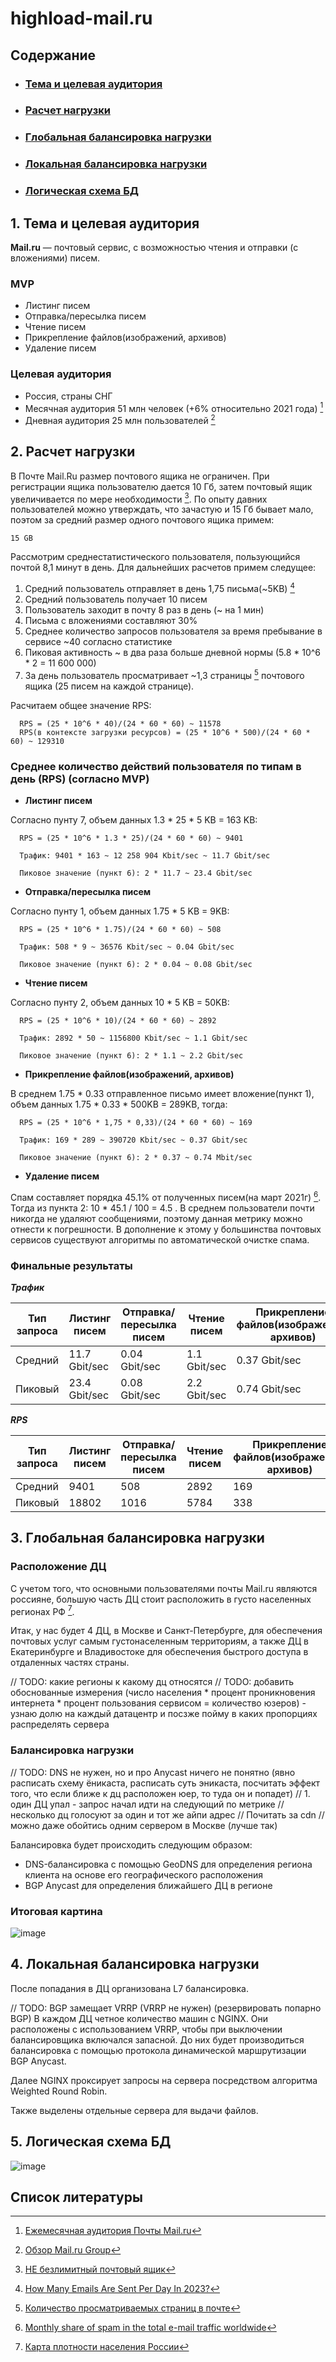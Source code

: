 # highload-mail.ru

## Содержание

* ### [Тема и целевая аудитория](#1)
* ### [Расчет нагрузки](#2)
* ### [Глобальная балансировка нагрузки](#3)
* ### [Локальная балансировка нагрузки](#4)
* ### [Логическая схема БД](#5)

## 1. Тема и целевая аудитория <a name="1"></a>

**Mail.ru** — почтовый сервис, с возможностью чтения и отправки (с вложениями) писем.

### MVP

- Листинг писем
- Отправка/пересылка писем
- Чтение писем
- Прикрепление файлов(изображений, архивов)
- Удаление писем

### Целевая аудитория

- Россия, страны СНГ
- Месячная аудитория 51 млн человек (+6% относительно 2021 года) [^1]
- Дневная аудитория 25 млн пользователей [^2]

## 2. Расчет нагрузки <a name="2"></a>

В Почте Mail.Ru размер почтового ящика не ограничен. При регистрации ящика пользователю дается 10 Гб, затем почтовый ящик увеличивается по мере необходимости [^3]. По опыту давних пользователей можно утверждать, что зачастую и 15 Гб бывает мало, поэтом за средний размер одного почтового ящика примем:

    15 GB

Рассмотрим среднестатистического пользователя, пользующийся почтой 8,1 минут в день. 
Для дальнейших расчетов примем следущее:
1) Средний пользователь отправляет в день 1,75 письма(~5KB) [^4]
2) Средний пользователь получает 10 писем  
3) Пользователь заходит в почту 8 раз в день (~ на 1 мин)   
4) Письма с вложениями составляют 30%
5) Среднее количество запросов пользователя за время пребывание в сервисе ~40 согласно статистике
6) Пиковая активность ~ в два раза больше дневной нормы (5.8 * 10^6 * 2 = 11 600 000)
7) За день пользователь просматривает ~1,3 страницы [^7] почтового ящика (25 писем на каждой странице).

Расчитаем общее значение RPS:

      RPS = (25 * 10^6 * 40)/(24 * 60 * 60) ~ 11578
      RPS(в контексте загрузки ресурсов) = (25 * 10^6 * 500)/(24 * 60 * 60) ~ 129310

### Среднее количество действий пользователя по типам в день (RPS) (согласно MVP)

- <b>Листинг писем</b>

Согласно пунту 7, объем данных 1.3 * 25 * 5 KB = 163 KB:

      RPS = (25 * 10^6 * 1.3 * 25)/(24 * 60 * 60) ~ 9401

      Трафик: 9401 * 163 ~ 12 258 904 Kbit/sec ~ 11.7 Gbit/sec

      Пиковое значение (пункт 6): 2 * 11.7 ~ 23.4 Gbit/sec

- <b>Отправка/пересылка писем</b>

Согласно пунту 1, объем данных 1.75 * 5 KB = 9KB:

      RPS = (25 * 10^6 * 1.75)/(24 * 60 * 60) ~ 508

      Трафик: 508 * 9 ~ 36576 Kbit/sec ~ 0.04 Gbit/sec

      Пиковое значение (пункт 6): 2 * 0.04 ~ 0.08 Gbit/sec

- <b>Чтение писем</b>

Согласно пунту 2, объем данных 10 * 5 KB = 50KB:

      RPS = (25 * 10^6 * 10)/(24 * 60 * 60) ~ 2892

      Трафик: 2892 * 50 ~ 1156800 Kbit/sec ~ 1.1 Gbit/sec

      Пиковое значение (пункт 6): 2 * 1.1 ~ 2.2 Gbit/sec

- <b>Прикрепление файлов(изображений, архивов)</b>

В среднем 1.75 * 0.33 отправленное письмо имеет вложение(пункт 1), объем данных 1.75 * 0.33 * 500KB = 289KB, тогда:

      RPS = (25 * 10^6 * 1,75 * 0,33)/(24 * 60 * 60) ~ 169

      Трафик: 169 * 289 ~ 390720 Kbit/sec ~ 0.37 Gbit/sec

      Пиковое значение (пункт 6): 2 * 0.37 ~ 0.74 Mbit/sec

- <b>Удаление писем</b>

Спам составляет порядка 45.1% от 
полученных писем(на март 2021г) [^5]. Тогда из пункта 2: 10 * 45.1 / 100 = 4.5 . В среднем пользователи почти никогда не удаляют сообщениями, поэтому данная метрику можно отнести к погрешности. В дополнение к этому у большинства почтовых сервисов существуют алгоритмы 
по автоматической очистке спама.

### Финальные результаты

***Трафик***

| Тип запроса | Листинг писем | Отправка/пересылка писем | Чтение писем | Прикрепление файлов(изображений, архивов) | Средний|
|--|--|--|--|--|--|
| Cредний | 11.7 Gbit/sec | 0.04 Gbit/sec | 1.1 Gbit/sec | 0.37 Gbit/sec | 3.5 Gbit/sec |
| Пиковый | 23.4 Gbit/sec | 0.08 Gbit/sec | 2.2 Gbit/sec | 0.74 Gbit/sec | 7 Gbit/sec |

***RPS***

| Тип запроса | Листинг писем | Отправка/пересылка писем | Чтение писем | Прикрепление файлов(изображений, архивов) | Средний|
|--|--|--|--|--|--|
| Cредний | 9401 | 508 | 2892 | 169 | 3243 |
| Пиковый | 18802 | 1016 | 5784 | 338 | 6486 |

## 3. Глобальная балансировка нагрузки <a name="3"></a>

### Расположение ДЦ

С учетом того, что основными пользователями почты Mail.ru являются россияне, большую часть ДЦ стоит расположить в густо населенных регионах РФ [^6]. 

Итак, у нас будет 4 ДЦ, в Москве и Санкт-Петербурге, для обеспечения почтовых услуг самым густонаселенным территориям, а также ДЦ в Екатеринбурге и Владивостоке для обеспечения быстрого доступа в отдаленных частях страны.

// TODO: какие регионы к какому дц относятся
// TODO: добавить обоснованные измерения (число населения * процент проникновения интернета * процент пользования сервисом = количество юзеров) - узнаю долю на каждый датацентр и посзже пойму в каких пропорциях распределять сервера

### Балансировка нагрузки

// TODO: DNS не нужен, но и про Anycast ничего не понятно (явно расписать схему ёникаста, расписать суть эникаста, посчитать эффект того, что если ближе к дц расположен юер, то туда он и попадет)
// 1. один ДЦ упал - запрос начал идти на следующий по метрике
// несколько дц голосуют за один и тот же айпи адрес
// Почитать за cdn
// можно даже обойтись одним сервером в Москве (лучше так)

Балансировка будет происходить следующим образом:

- DNS-балансировка с помощью GeoDNS для определения региона клиента на основе его географического расположения
- BGP Anycast для определения ближайшего ДЦ в регионе

### Итоговая картина
![image](map.png)

## 4. Локальная балансировка нагрузки <a name="4"></a>

После попадания в ДЦ организована L7 балансировка.

// TODO: BGP замещает VRRP (VRRP не нужен) (резервировать попарно BGP)
В каждом ДЦ четное количество машин с NGINX. Они расположены с использованием VRRP, чтобы при выключении балансировщика включался запасной. До них будет производиться балансировка с помощью протокола динамической маршрутизации BGP Anycast.

Далее NGINX проксирует запросы на сервера посредством алгоритма Weighted Round Robin.

Также выделены отдельные сервера для выдачи файлов.

## 5. Логическая схема БД <a name="5"></a>
![image](er.png)

## Список литературы
[^1]: [Ежемесячная аудитория Почты Mail.ru](https://vk.company/ru/press/releases/11388/)
[^2]: [Обзор Mail.ru Group](https://journal.tinkoff.ru/news/review-mail-ru-group/)
[^3]: [НЕ безлимитный почтовый ящик](https://habr.com/ru/articles/272661/)
[^4]: [How Many Emails Are Sent Per Day In 2023?](https://prosperitymedia.com.au/how-many-emails-are-sent-per-day-in-2021/#:~:text=The%20are%20approximately%205.59%20billion,person%20has%201.75%20email%20accounts)
[^5]: [Monthly share of spam in the total e-mail traffic worldwide](https://www.statista.com/statistics/420391/spam-email-traffic-share/)
[^6]: [Карта плотности населения России](https://www.statdata.ru/karta/plotnost-naseleniya-rossii)
[^7]: [Количество просматриваемых страниц в почте](https://www.similarweb.com/website/mail.ru/#overview)

